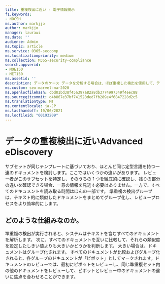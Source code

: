 ```yaml
---
title: 重複検出に近い - 電子情報開示
f1.keywords:
- NOCSH
ms.author: markjjo
author: markjjo
manager: laurawi
ms.date: ''
audience: Admin
ms.topic: article
ms.service: O365-seccomp
ms.localizationpriority: medium
ms.collection: M365-security-compliance
search.appverid:
- MOE150
- MET150
ms.assetid: ''
description: データのケース データを分析する場合は、ほぼ重複した検出を使用して、テキスト的に類似したドキュメントをグループ化Advanced eDiscovery。
ms.custom: seo-marvel-mar2020
ms.openlocfilehash: cbd01bd38f45a397a82a8db3774997349f4eec88
ms.sourcegitcommit: d4b867e37bf741528ded7fb289e4f6847228d2c5
ms.translationtype: MT
ms.contentlocale: ja-JP
ms.lasthandoff: 10/06/2021
ms.locfileid: "60193209"
---
```

# <a name="near-duplicate-detection-in-advanced-ediscovery"></a>データの重複検出に近いAdvanced eDiscovery

サブセットが同じテンプレートに基づいており、ほとんど同じ定型言語を持つ一連のドキュメントを検討します。ここではいくつかの違いがあります。 レビュー者がこのサブセットを特定し、そのうちの 1 つを徹底的に確認し、残りの部分の違いを確認できる場合、一意の情報を見逃す必要はありません。一方で、すべてのドキュメントを読み取る時間はほんの一部です。 準重複の検出グループは、テキスト的に類似したドキュメントをまとめてグループ化し、レビュープロセスをより効率的にします。

## <a name="how-does-it-work"></a>どのような仕組みなのか。

準重複の検出が実行されると、システムはテキストを含むすべてのドキュメントを解析します。 次に、すべてのドキュメントを互いに比較して、それらの類似度を設定したしきい値よりも大きいかどうかを判断します。 大きい場合は、ドキュメントはグループ化されます。 すべてのドキュメントが比較およびグループ化されると、各グループのドキュメントが「ピボット」としてマークされます。ドキュメントのレビューでは、最初にピボットをレビューし、同じ準重複セット内の他のドキュメントをレビューして、ピボットとレビュー中のドキュメントの違いに焦点を合わせることができます。
